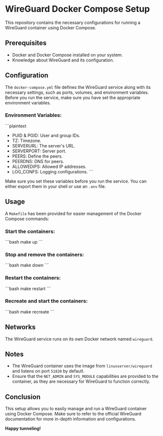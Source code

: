 # WireGuard Docker Compose Setup

This repository contains the necessary configurations for running a WireGuard container using Docker Compose.

## Prerequisites
- Docker and Docker Compose installed on your system.
- Knowledge about WireGuard and its configuration.

## Configuration

The `docker-compose.yml` file defines the WireGuard service along with its necessary settings, such as ports, volumes, and environment variables. Before you run the service, make sure you have set the appropriate environment variables.

### Environment Variables:

\```plaintext
- PUID & PGID: User and group IDs.
- TZ: Timezone.
- SERVERURL: The server's URL.
- SERVERPORT: Server port.
- PEERS: Define the peers.
- PEERDNS: DNS for peers.
- ALLOWEDIPS: Allowed IP addresses.
- LOG_CONFS: Logging configurations.
\```

Make sure you set these variables before you run the service. You can either export them in your shell or use an `.env` file.

## Usage

A `Makefile` has been provided for easier management of the Docker Compose commands:

### Start the containers:
\```bash
make up
\```

### Stop and remove the containers:
\```bash
make down
\```

### Restart the containers:
\```bash
make restart
\```

### Recreate and start the containers:
\```bash
make recreate
\```

## Networks

The WireGuard service runs on its own Docker network named `wireguard`.

## Notes

- The WireGuard container uses the image from `linuxserver/wireguard` and listens on port `51820` by default.
- Ensure that the `NET_ADMIN` and `SYS_MODULE` capabilities are provided to the container, as they are necessary for WireGuard to function correctly.

## Conclusion

This setup allows you to easily manage and run a WireGuard container using Docker Compose. Make sure to refer to the official WireGuard documentation for more in-depth information and configurations.

**Happy tunneling!**

